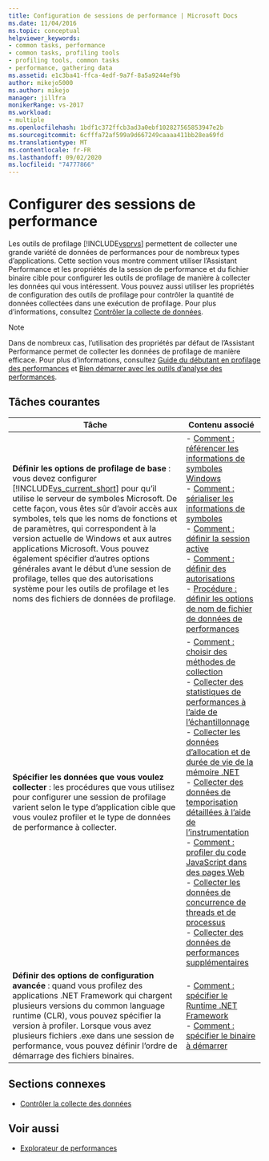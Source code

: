 ```yaml
---
title: Configuration de sessions de performance | Microsoft Docs
ms.date: 11/04/2016
ms.topic: conceptual
helpviewer_keywords:
- common tasks, performance
- common tasks, profiling tools
- profiling tools, common tasks
- performance, gathering data
ms.assetid: e1c3ba41-ffca-4edf-9a7f-8a5a9244ef9b
author: mikejo5000
ms.author: mikejo
manager: jillfra
monikerRange: vs-2017
ms.workload:
- multiple
ms.openlocfilehash: 1bdf1c372ffcb3ad3a0ebf102827565853947e2b
ms.sourcegitcommit: 6cfffa72af599a9d667249caaaa411bb28ea69fd
ms.translationtype: MT
ms.contentlocale: fr-FR
ms.lasthandoff: 09/02/2020
ms.locfileid: "74777866"
---
```

# <a name="configure-performance-sessions"></a>Configurer des sessions de performance
Les outils de profilage [!INCLUDE[vsprvs](../code-quality/includes/vsprvs_md.md)] permettent de collecter une grande variété de données de performances pour de nombreux types d’applications. Cette section vous montre comment utiliser l’Assistant Performance et les propriétés de la session de performance et du fichier binaire cible pour configurer les outils de profilage de manière à collecter les données qui vous intéressent. Vous pouvez aussi utiliser les propriétés de configuration des outils de profilage pour contrôler la quantité de données collectées dans une exécution de profilage. Pour plus d’informations, consultez [Contrôler la collecte de données](../profiling/controlling-data-collection.md).

> [!NOTE]
> Dans de nombreux cas, l’utilisation des propriétés par défaut de l’Assistant Performance permet de collecter les données de profilage de manière efficace. Pour plus d’informations, consultez [Guide du débutant en profilage des performances](../profiling/beginners-guide-to-performance-profiling.md) et [Bien démarrer avec les outils d’analyse des performances](../profiling/getting-started-with-performance-tools.md).

## <a name="common-tasks"></a>Tâches courantes

| Tâche | Contenu associé |
| - | - |
| **Définir les options de profilage de base** : vous devez configurer [!INCLUDE[vs_current_short](../code-quality/includes/vs_current_short_md.md)] pour qu’il utilise le serveur de symboles Microsoft. De cette façon, vous êtes sûr d’avoir accès aux symboles, tels que les noms de fonctions et de paramètres, qui correspondent à la version actuelle de Windows et aux autres applications Microsoft. Vous pouvez également spécifier d’autres options générales avant le début d’une session de profilage, telles que des autorisations système pour les outils de profilage et les noms des fichiers de données de profilage. | -   [Comment : référencer les informations de symboles Windows](../profiling/how-to-reference-windows-symbol-information.md)<br />-   [Comment : sérialiser les informations de symboles](../profiling/how-to-serialize-symbol-information.md)<br />-   [Comment : définir la session active](../profiling/how-to-set-the-current-session.md)<br />-   [Comment : définir des autorisations](../profiling/how-to-set-permissions.md)<br />-   [Procédure : définir les options de nom de fichier de données de performances](../profiling/how-to-set-performance-data-file-name-options.md) |
| **Spécifier les données que vous voulez collecter** : les procédures que vous utilisez pour configurer une session de profilage varient selon le type d’application cible que vous voulez profiler et le type de données de performance à collecter. | -   [Comment : choisir des méthodes de collection](../profiling/how-to-choose-collection-methods.md)<br />-   [Collecter des statistiques de performances à l’aide de l’échantillonnage](../profiling/collecting-performance-statistics-by-using-sampling.md)<br />-   [Collecter les données d’allocation et de durée de vie de la mémoire .NET](../profiling/collecting-dotnet-memory-allocation-and-lifetime-data.md)<br />-   [Collecter des données de temporisation détaillées à l’aide de l’instrumentation](../profiling/collecting-detailed-timing-data-by-using-instrumentation.md)<br />-   [Comment : profiler du code JavaScript dans des pages Web](../profiling/how-to-profile-javascript-code-in-web-pages.md)<br />-   [Collecter les données de concurrence de threads et de processus](../profiling/collecting-thread-and-process-concurrency-data.md)<br />-   [Collecter des données de performances supplémentaires](../profiling/collecting-additional-performance-data.md) |
| **Définir des options de configuration avancée** : quand vous profilez des applications .NET Framework qui chargent plusieurs versions du common language runtime (CLR), vous pouvez spécifier la version à profiler. Lorsque vous avez plusieurs fichiers .exe dans une session de performance, vous pouvez définir l’ordre de démarrage des fichiers binaires. | -   [Comment : spécifier le Runtime .NET Framework](../profiling/how-to-specify-the-dotnet-framework-runtime.md)<br />-   [Comment : spécifier le binaire à démarrer](../profiling/how-to-specify-the-binary-to-start.md) |

## <a name="related-sections"></a>Sections connexes
- [Contrôler la collecte des données](../profiling/controlling-data-collection.md)

## <a name="see-also"></a>Voir aussi
- [Explorateur de performances](../profiling/performance-explorer.md)

